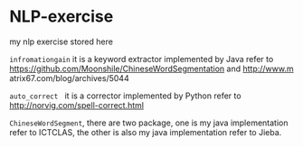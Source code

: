 # NLP-exercise
my nlp exercise stored here

`infromationgain`   it is a keyword extractor implemented by Java refer to https://github.com/Moonshile/ChineseWordSegmentation and http://www.m atrix67.com/blog/archives/5044

`auto_correct`   it is a corrector implemented by Python refer to http://norvig.com/spell-correct.html

`ChineseWordSegment`, there are two package, one is my java implementation refer to ICTCLAS, the other is also my java implementation refer to Jieba.
